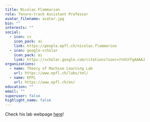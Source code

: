 ```yaml
---
title: Nicolas Flammarion
role: Tenure-track Assistant Professor
avatar_filename: avatar.jpg
bio: ""
interests: ""
social:
  - icon: cv
    icon_pack: ai
    link: https://people.epfl.ch/nicolas.flammarion
  - icon: google-scholar
    icon_pack: ai
    link: https://scholar.google.com/citations?user=7nVGYfgAAAAJ
organizations:
  - name: Theory of Machine Learning Lab
    url: https://www.epfl.ch/labs/tml/
  - name: EPFL
    url: https://www.epfl.ch/en/
education: ""
email: ""
superuser: false
highlight_name: false
---
```

Check his lab webpage [here](https://www.epfl.ch/labs/tml/)!
